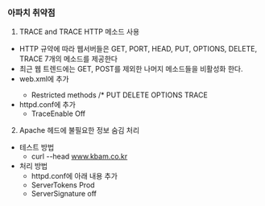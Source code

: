 ### 아파치 취약점
1. TRACE and TRACE HTTP 메소드 사용 
+ HTTP 규약에 따라 웹서버들은 GET, PORT, HEAD, PUT, OPTIONS, DELETE, TRACE 7개의 메소드를 제공한다
+ 최근 웹 트렌드에는 GET, POST를 제외한 나머지 메소드들을 비활성화 한다.
+ web.xml에 <security-constraint> 추가
    * <security-constraint>
        <web-resource-collection>
        <web-resource-name>Restricted methods</web-resource-name>
            <url-pattern>/*</url-parrern>
            <http-method>PUT</http-method>
            <http-method>DELETE</http-method>
            <http-method>OPTIONS</http-method>
            <http-method>TRACE</http-method>
        </web-resource-collection>
        <auth-constraint/>
      </security-constraint>
+ httpd.conf에 추가
    * TraceEnable Off

2. Apache 헤드에 불필요한 정보 숨김 처리
+ 테스트 방법
    * curl --head www.kbam.co.kr
+ 처리 방법
    * httpd.conf에 아래 내용 추가
    * ServerTokens Prod
    * ServerSignature off

